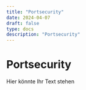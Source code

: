 ```yaml
---
title: "Portsecurity"
date: 2024-04-07
draft: false
type: docs
description: "Portsecurity"
---
```


# Portsecurity

Hier könnte Ihr Text stehen